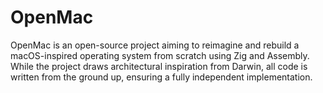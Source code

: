 # OpenMac
OpenMac is an open-source project aiming to reimagine and rebuild a macOS-inspired operating system from scratch using Zig and Assembly. While the project draws architectural inspiration from Darwin, all code is written from the ground up, ensuring a fully independent implementation.
